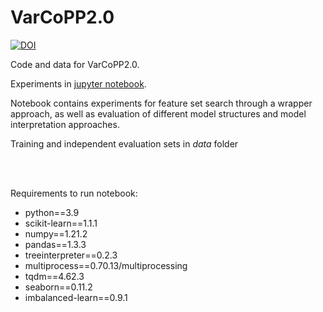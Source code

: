 # VarCoPP2.0

[![DOI](https://zenodo.org/badge/DOI/10.5281/zenodo.7766535.svg)](https://doi.org/10.5281/zenodo.7766535)

Code and data for VarCoPP2.0.

Experiments in [jupyter notebook](https://github.com/oligogenic/VarCoPP2.0/blob/main/VarCoPP2.0.ipynb).

Notebook contains experiments for feature set search through a wrapper approach, as well as evaluation of different model structures and model interpretation approaches. 



Training and independent evaluation sets in *data* folder 



<br/><br/>  
 
Requirements to run notebook: 
* python==3.9
* scikit-learn==1.1.1
* numpy==1.21.2
* pandas==1.3.3
* treeinterpreter==0.2.3
* multiprocess==0.70.13/multiprocessing
* tqdm==4.62.3
* seaborn==0.11.2
* imbalanced-learn==0.9.1
